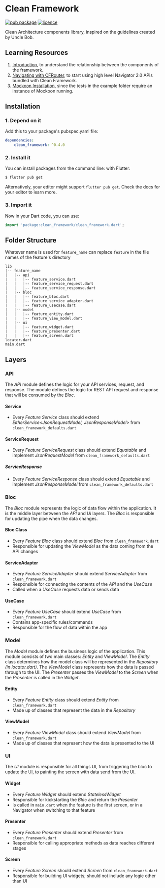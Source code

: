 # Clean Framework

[![pub package](https://img.shields.io/pub/v/clean_framework.svg?include_prereleases)](https://pub.dartlang.org/packages/clean_framework)
[![licence](https://img.shields.io/badge/licence-BSD-brightgreen.svg)](https://github.com/MattHamburger/clean_framework/blob/master/LICENSE)

Clean Architecture components library, inspired on the guidelines created by Uncle Bob.

## Learning Resources

1. [Introduction](https://github.com/MattHamburger/clean_framework/blob/master/doc/introduction.pdf), to understand the relationship between the components
of the framework.
2. [Navigating with CFRouter](https://github.com/MattHamburger/clean_framework/blob/master/doc/routing.md), to start using high level Navigator 2.0 APIs bundled with Clean Framework.
3. [Mockoon Installation](https://github.com/MattHamburger/clean_framework/blob/master/doc/mockoon.md), since the tests in the example folder require
an instance of Mockoon running.


## Installation

### 1. Depend on it

Add this to your package's pubspec.yaml file:
```yaml
dependencies:
    clean_framework: ^0.4.0
```

### 2. Install it

You can install packages from the command line:
with Flutter:
```bash
$ flutter pub get
```
Alternatively, your editor might support `flutter pub get`. Check the docs for your editor to learn more.

### 3. Import it

Now in your Dart code, you can use:
```dart
import 'package:clean_framework/clean_framework.dart';
```

## Folder Structure

Whatever name is used for `feature_name` can replace `feature` in the file names of the feature's directory
```
lib
|-- feature_name
|   |-- api
|   |   |-- feature_service.dart
|   |   |-- feature_service_request.dart
|   |   |-- feature_service_response.dart
|   |-- bloc
|   |   |-- feature_bloc.dart
|   |   |-- feature_service_adapter.dart
|   |   |-- feature_usecase.dart
|   |-- model
|   |   |-- feature_entity.dart
|   |   |-- feature_view_model.dart
|   |-- ui
|   |   |-- feature_widget.dart
|   |   |-- feature_presenter.dart
|   |   |-- feature_screen.dart
locator.dart
main.dart
```

## Layers

### API

The *API* module defines the logic for your API services, request, and response. The module defines the logic for REST API request and response that will be consumed by the *Bloc*.


#### Service

* Every *Feature Service* class should extend *EitherService<JsonRequestModel, JsonResponseModel>* from `clean_framework_defaults.dart`

#### ServiceRequest

* Every *Feature ServiceRequest* class should extend *Equatable* and implement *JsonRequestModel* from `clean_framework_defaults.dart`

##### ServiceResponse

* Every *Feature ServiceResponse* class should extend *Equatable* and implement *JsonResponseModel* from `clean_framework_defaults.dart`

### Bloc

The *Bloc* module represents the logic of data flow within the application. It is the middle layer between the *API* and *UI* layers. The *Bloc* is responsible for updating the pipe when the data changes.

#### Bloc Class

* Every *Feature Bloc* class should extend *Bloc* from `clean_framework.dart`
* Responsible for updating the *ViewModel* as the data coming from the API changes

#### ServiceAdapter

* Every *Feature ServiceAdapter* should extend *ServiceAdapter* from `clean_framework.dart`
* Responsible for connecting the contents of the *API* and the *UseCase*
* Called when a *UseCase* requests data or sends data

#### UseCase

* Every *Feature UseCase* should extend *UseCase* from `clean_framework.dart`
* Contains app-specific rules/commands
* Responsible for the flow of data within the app

### Model

The *Model* module defines the business logic of the application. This module consists of two main classes: *Entity* and *ViewModel*. The *Entity* class determines how the model class will be represented in the *Repository (in locator.dart)*. The *ViewModel* class represents how the data is passed through to the UI. The *Presenter* passes the *ViewModel* to the *Screen* when the *Presenter* is called in the *Widget*.

#### Entity

* Every *Feature Entity* class should extend *Entity* from `clean_framework.dart`
* Made up of classes that represent the data in the *Repository*

#### ViewModel

* Every *Feature ViewModel* class should extend *ViewModel* from `clean_framework.dart`
* Made up of classes that represent how the data is presented to the UI

### UI

The *UI* module is responsible for all things UI, from triggering the bloc to update the UI, to painting the screen with data send from the UI.

#### Widget

* Every *Feature Widget* should extend *StatelessWidget*
* Responsible for kickstarting the *Bloc* and return the *Presenter*
* Is called in `main.dart` when the feature is the first screen, or in a Navigator when switching to that feature

#### Presenter

* Every *Feature Presenter* should extend *Presenter* from `clean_framework.dart`
* Responsible for calling appropriate methods as data reaches different stages

#### Screen
* Every *Feature Screen* should extend *Screen* from `clean_framework.dart`
* Responsible for building UI widgets; should not include any logic other than UI